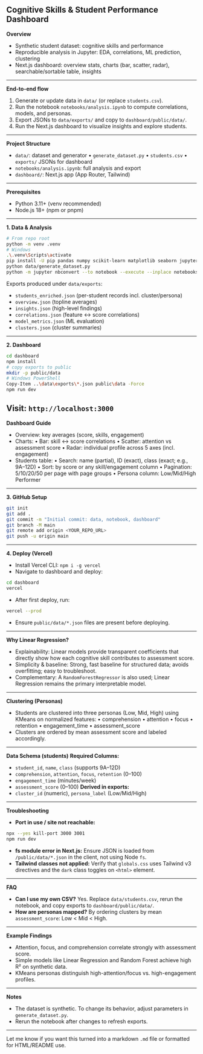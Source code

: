 **Cognitive Skills & Student Performance Dashboard**
---
**Overview**
* Synthetic student dataset: cognitive skills and performance
* Reproducible analysis in Jupyter: EDA, correlations, ML prediction, clustering
* Next.js dashboard: overview stats, charts (bar, scatter, radar), searchable/sortable table, insights
---
**End-to-end flow**
1. Generate or update data in `data/` (or replace `students.csv`).
2. Run the notebook `notebooks/analysis.ipynb` to compute correlations, models, and personas.
3. Export JSONs to `data/exports/` and copy to `dashboard/public/data/`.
4. Run the Next.js dashboard to visualize insights and explore students.
---
**Project Structure**
* `data/`: dataset and generator
  • `generate_dataset.py`
  • `students.csv`
  • `exports/` JSONs for dashboard
* `notebooks/analysis.ipynb`: full analysis and export
* `dashboard/`: Next.js app (App Router, Tailwind)
---
**Prerequisites**
* Python 3.11+ (venv recommended)
* Node.js 18+ (npm or pnpm)
---
**1. Data & Analysis**
```bash
# From repo root
python -m venv .venv
# Windows
.\.venv\Scripts\activate
pip install -U pip pandas numpy scikit-learn matplotlib seaborn jupyter nbconvert
python data/generate_dataset.py
python -m jupyter nbconvert --to notebook --execute --inplace notebooks/analysis.ipynb
```
Exports produced under `data/exports`:
* `students_enriched.json` (per-student records incl. cluster/persona)
* `overview.json` (topline averages)
* `insights.json` (high-level findings)
* `correlations.json` (feature ↔ score correlations)
* `model_metrics.json` (ML evaluation)
* `clusters.json` (cluster summaries)
---
**2. Dashboard**
```bash
cd dashboard
npm install
# copy exports to public
mkdir -p public/data
# Windows PowerShell
Copy-Item ..\data\exports\*.json public\data -Force
npm run dev
```
Visit: `http://localhost:3000`
---
**Dashboard Guide**
* Overview: key averages (score, skills, engagement)
* Charts:
  • Bar: skill ↔ score correlations
  • Scatter: attention vs assessment score
  • Radar: individual profile across 5 axes (incl. engagement)
* Students table:
  • Search: name (partial), ID (exact), class (exact; e.g., 9A–12D)
  • Sort: by score or any skill/engagement column
  • Pagination: 5/10/20/50 per page with page groups
  • Persona column: Low/Mid/High Performer
---
**3. GitHub Setup**
```bash
git init
git add .
git commit -m "Initial commit: data, notebook, dashboard"
git branch -M main
git remote add origin <YOUR_REPO_URL>
git push -u origin main
```
---
**4. Deploy (Vercel)**
* Install Vercel CLI: `npm i -g vercel`
* Navigate to dashboard and deploy:
```bash
cd dashboard
vercel
```
* After first deploy, run:
```bash
vercel --prod
```
* Ensure `public/data/*.json` files are present before deploying.
---
**Why Linear Regression?**
* Explainability: Linear models provide transparent coefficients that directly show how each cognitive skill contributes to assessment score.
* Simplicity & baseline: Strong, fast baseline for structured data; avoids overfitting; easy to troubleshoot.
* Complementary: A `RandomForestRegressor` is also used; Linear Regression remains the primary interpretable model.
---
**Clustering (Personas)**
* Students are clustered into three personas (Low, Mid, High) using KMeans on normalized features:
  • comprehension
  • attention
  • focus
  • retention
  • engagement\_time
  • assessment\_score
* Clusters are ordered by mean assessment score and labeled accordingly.
---
**Data Schema (students)**
**Required Columns:**
* `student_id`, `name`, `class` (supports 9A–12D)
* `comprehension`, `attention`, `focus`, `retention` (0–100)
* `engagement_time` (minutes/week)
* `assessment_score` (0–100)
**Derived in exports:**
* `cluster_id` (numeric), `persona_label` (Low/Mid/High)
---
**Troubleshooting**
* **Port in use / site not reachable:**
```bash
npx --yes kill-port 3000 3001
npm run dev
```
* **fs module error in Next.js:**
  Ensure JSON is loaded from `/public/data/*.json` in the client, not using Node `fs`.
* **Tailwind classes not applied:**
  Verify that `globals.css` uses Tailwind v3 directives and the `dark` class toggles on `<html>` element.
---
**FAQ**
* **Can I use my own CSV?**
  Yes. Replace `data/students.csv`, rerun the notebook, and copy exports to `dashboard/public/data/`.
* **How are personas mapped?**
  By ordering clusters by mean `assessment_score`: Low < Mid < High.
---
**Example Findings**
* Attention, focus, and comprehension correlate strongly with assessment score.
* Simple models like Linear Regression and Random Forest achieve high R² on synthetic data.
* KMeans personas distinguish high-attention/focus vs. high-engagement profiles.
---
**Notes**
* The dataset is synthetic. To change its behavior, adjust parameters in `generate_dataset.py`.
* Rerun the notebook after changes to refresh exports.
---
Let me know if you want this turned into a markdown `.md` file or formatted for HTML/README use.
